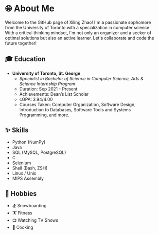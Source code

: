 # 🌐 About Me
Welcome to the GitHub page of Xiling Zhao! I'm a passionate sophomore from the University of Toronto with a specialization in computer science. With a critical thinking mindset, I'm not only an organizer and a seeker of optimal solutions but also an active learner. Let's collaborate and code the future together!

## 🎓 Education
- **University of Toronto, St. George**
  - *Specialist in Bachelor of Science in Computer Science, Arts & Science Internship Program*
  - Duration: Sep 2021 - Present
  - Achievements: Dean’s List Scholar
  - cGPA: 3.94/4.00
  - Courses Taken: Computer Organization, Software Design, Introduction to Databases, Software Tools and Systems Programming, and more.

## ✨ Skills
- Python (NumPy)
- Java 
- SQL (MySQL, PostgreSQL)
- C
- Selenium
- Shell (Bash, ZSH)
- Linux / Unix
- MIPS Assembly

## 🎉 Hobbies
- 🏂 Snowboarding
- 🏋️ Fitness
- 📺 Watching TV Shows
- 🍳 Cooking
